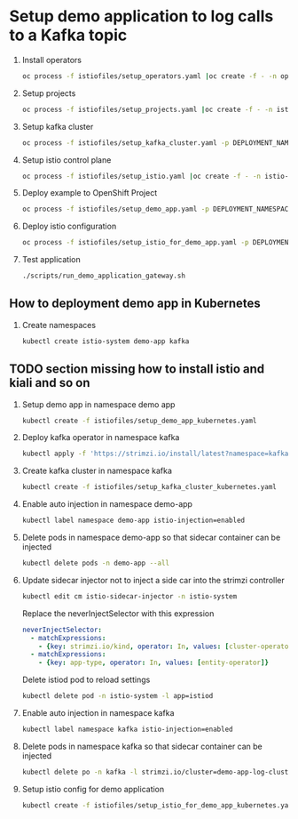 # Setup demo application to log calls to a Kafka topic

1. Install operators

    ``` bash
    oc process -f istiofiles/setup_operators.yaml |oc create -f - -n openshift-operators
    ```

1. Setup projects

    ``` bash
    oc process -f istiofiles/setup_projects.yaml |oc create -f - -n istio-system
    ```

1. Setup kafka cluster

    ``` bash
    oc process -f istiofiles/setup_kafka_cluster.yaml -p DEPLOYMENT_NAMESPACE=kafka |oc create -f -
    ```

1. Setup istio control plane

    ``` bash
    oc process -f istiofiles/setup_istio.yaml |oc create -f - -n istio-system
    ```

1. Deploy example to OpenShift Project

    ``` bash
    oc process -f istiofiles/setup_demo_app.yaml -p DEPLOYMENT_NAMESPACE=demo-app -p CLUSTER_DOMAIN=apps-crc.testing |oc create -f -
    ```

1. Deploy istio configuration

    ``` bash
    oc process -f istiofiles/setup_istio_for_demo_app.yaml -p DEPLOYMENT_NAMESPACE=demo-app -p CLUSTER_DOMAIN=apps-crc.testing -p CONTROLPLANE_NAMESPACE=istio-system|oc create -f -
    ```

1. Test application

    ``` bash
    ./scripts/run_demo_application_gateway.sh
    ```

## How to deployment demo app in Kubernetes

1. Create namespaces

    ``` bash
    kubectl create istio-system demo-app kafka
    ```

## TODO section missing how to install istio and kiali and so on

1. Setup demo app in namespace demo app

    ``` bash
    kubectl create -f istiofiles/setup_demo_app_kubernetes.yaml
    ```

1. Deploy kafka operator in namespace kafka

    ``` bash
    kubectl apply -f 'https://strimzi.io/install/latest?namespace=kafka' -n kafka
    ```

1. Create kafka cluster in namespace kafka

    ``` bash
    kubectl create -f istiofiles/setup_kafka_cluster_kubernetes.yaml
    ```

1. Enable auto injection in namespace demo-app

    ``` bash
    kubectl label namespace demo-app istio-injection=enabled
    ```

1. Delete pods in namespace demo-app so that sidecar container can be injected

    ``` bash
    kubectl delete pods -n demo-app --all
    ```

1. Update sidecar injector not to inject a side car into the strimzi controller

    ``` bash
    kubectl edit cm istio-sidecar-injector -n istio-system
    ```

    Replace the neverInjectSelector with this expression

    ``` yaml
    neverInjectSelector:
      - matchExpressions:
        - {key: strimzi.io/kind, operator: In, values: [cluster-operator]}
      - matchExpressions:
        - {key: app-type, operator: In, values: [entity-operator]}
    ```

    Delete istiod pod to reload settings

    ``` bash
    kubectl delete pod -n istio-system -l app=istiod
    ```

1. Enable auto injection in namespace kafka

    ``` bash
    kubectl label namespace kafka istio-injection=enabled
    ```

1. Delete pods in namespace kafka so that sidecar container can be injected

    ``` bash
    kubectl delete po -n kafka -l strimzi.io/cluster=demo-app-log-cluster
    ```

1. Setup istio config for demo application

    ``` bash
    kubectl create -f istiofiles/setup_istio_for_demo_app_kubernetes.yaml
    ```

